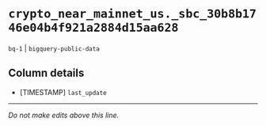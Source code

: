 # `crypto_near_mainnet_us._sbc_30b8b1746e04b4f921a2884d15aa628`
`bq-1` | `bigquery-public-data`

## Column details
* [TIMESTAMP] `last_update`

-------------------------------------------------------------------------------
*Do not make edits above this line.*
